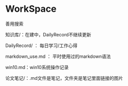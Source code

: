 # WorkSpace

善用搜索



知识库/：在建中，DailyRecord不继续更新

DailyRecord/ ： 每日学习/工作心得

markdown_use.md ： 平时使用过的markdown语法

win10.md：win10系统操作记录

论文笔记/：.md文件是笔记，文件夹是笔记里面链接的图片
